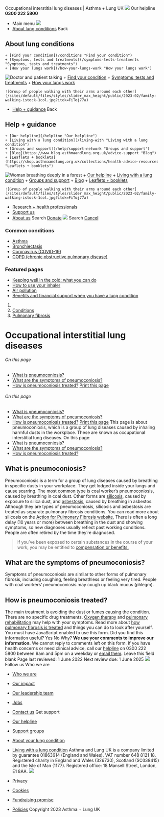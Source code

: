 
Occupational interstitial lung diseases | Asthma + Lung UK
 [![](/themes/custom/asthma-lung-uk/images/aluk-logo.png)](/ "Homepage")
 Our helpline **0300 222 5800**
* Main menu
![](/wingsuit/asthma-lung-uk/images/aluk-logo.png)
* [About lung conditions](#about "About lung conditions")
 Back
 
## About lung conditions
	+ [Find your condition](/conditions "Find your condition")
	+ [Symptoms, tests and treatments](/symptoms-tests-treatments "Symptoms, tests and treatments")
	+ [How your lungs work](/how-your-lungs-work "How your lungs work")
![Doctor and patient talking](/sites/default/files/styles/slider_max_height/public/2023-02/119589.jpg?itok=IfMKqhqJ)
	+ [Find your condition](/conditions)
	+ [Symptoms, tests and treatments](/symptoms-tests-treatments)
	+ [How your lungs work](/how-your-lungs-work)
	
	
	![Group of people walking with their arms around each other](/sites/default/files/styles/slider_max_height/public/2023-02/family-walking-istock-1col.jpg?itok=FiToj77a)
* [Help + guidance](#get-support "Help + guidance")
 Back
 
## Help + guidance
	+ [Our helpline](/helpline "Our helpline")
	+ [Living with a lung condition](/living-with "Living with a lung condition")
	+ [Groups and support](/help/support-network "Groups and support")
	+ [Blog](https://www.blog.asthmaandlung.org.uk/advice-support "Blog")
	+ [Leaflets + booklets](https://shop.asthmaandlung.org.uk/collections/health-advice-resources "Leaflets + booklets")
![Woman breathing deeply in a forest](/sites/default/files/styles/slider_max_height/public/2023-02/A%2BLUK%20Generic73.jpg?itok=IY-jWei3)
	+ [Our helpline](/helpline)
	+ [Living with a lung condition](/living-with)
	+ [Groups and support](/help/support-network)
	+ [Blog](https://www.blog.asthmaandlung.org.uk/advice-support)
	+ [Leaflets + booklets](https://shop.asthmaandlung.org.uk/collections/health-advice-resources "Leaflets and booklets about lung conditions")
	
	
	![Group of people walking with their arms around each other](/sites/default/files/styles/slider_max_height/public/2023-02/family-walking-istock-1col.jpg?itok=FiToj77a)
* [Research + health professionals](/research-health-professionals "Research + health professionals")
* [Support us](/support-us "Support us")
* [About us](/about-us "About us")
Search
[Donate](https://action.asthmaandlung.org.uk/page/99720/donate/1?ea_tracking_id=General_WebsiteALUK_Header_Regular "Donate") 
 [![](/themes/custom/asthma-lung-uk/images/aluk-logo.png)](/ "Homepage")
Search
[Cancel](#)
### Common conditions
* [Asthma](/conditions/asthma)
* [Bronchiectasis](/conditions/bronchiectasis)
* [Coronavirus (COVID-19)](/conditions/coronavirus)
* [COPD (chronic obstructive pulmonary disease)](/conditions/copd-chronic-obstructive-pulmonary-disease)
### Featured pages
* [Keeping well in the cold: what you can do](/living-with/cold-weather)
* [How to use your inhaler](/living-with/inhaler-videos)
* [Air pollution](/living-with/air-pollution)
* [Benefits and financial support when you have a lung condition](/living-with/benefits)
1. 
3. [Conditions](/conditions)
5. [Pulmonary fibrosis](/conditions/pulmonary-fibrosis)
# Occupational interstitial lung diseases
###### On this page
* [What is pneumoconiosis?](#what-is-it)
* [What are the symptoms of pneumoconiosis?](#symptoms)
* [How is pneumoconiosis treated?](#treatment)
[Print this page](javascript:window.print();) 
###### On this page
* [What is pneumoconiosis?](#what-is-it)
* [What are the symptoms of pneumoconiosis?](#symptoms)
* [How is pneumoconiosis treated?](#treatment)
[Print this page](javascript:window.print();) 
This page is about pneumoconiosis, which is a group of lung diseases caused by inhaling harmful dusts in the workplace. These are known as occupational interstitial lung diseases.
On this page:
* [What is pneumoconiosis?](#what-is-it)
* [What are the symptoms of pneumoconiosis?](#symptoms)
* [How is pneumoconiosis treated?](#treatment)
## What is pneumoconiosis?
Pneumoconiosis is a term for a group of lung diseases caused by breathing in specific dusts in your workplace. They get lodged inside your lungs and cause scarring. 
The most common type is coal worker’s pneumoconiosis, caused by breathing in coal dust. Other forms are [silicosis](https://www.nhs.uk/conditions/silicosis/), caused by exposure to silica dust, and [asbestosis](https://www.blf.org.uk/support-for-you/asbestos-related-conditions/asbestosis), caused by breathing in asbestos. Although they are types of pneumoconiosis, silicosis and asbestosis are treated as separate pulmonary fibrosis conditions. You can read more about silicosis on the [Action for Pulmonary Fibrosis website.](https://www.actionpf.org/information-support/what-is-silicosis)
There is often a long delay (10 years or more) between breathing in the dust and showing symptoms, so new diagnoses usually reflect past working conditions. People are often retired by the time they’re diagnosed.
> If you’ve been exposed to certain substances in the course of your work, you may be entitled to [compensation or benefits.](https://www.blf.org.uk/support-for-you/welfare-benefits/caused-by-work)
> 
> 
> 
## What are the symptoms of pneumoconiosis?
Symptoms of pneumoconiosis are similar to other forms of pulmonary fibrosis, including coughing, feeling breathless or feeling very tired. People with coal workers’ pneumoconiosis may cough up black mucus (phlegm).
## How is pneumoconiosis treated?
The main treatment is avoiding the dust or fumes causing the condition. There are no specific drug treatments. [Oxygen therapy](https://www.blf.org.uk/support-for-you/oxygen) and [pulmonary rehabilitation](https://www.blf.org.uk/support-for-you/keep-active/pulmonary-rehabilitation) may help with your symptoms. 
Read more about [how pulmonary fibrosis is treated](https://www.blf.org.uk/support-for-you/pulmonary-fibrosis/treatment) and things you can do to look after yourself.
You must have JavaScript enabled to use this form.
Did you find this information useful?
Yes
No
Why?
**We use your comments to improve our information.** We cannot reply to comments left on this form. If you have health concerns or need clinical advice, call our [helpline](/helpline) on 0300 222 5800 between 9am and 5pm on a weekday or [email them](/helpline).
Leave this field blank
Page last reviewed: 
1 June 2022
Next review due: 
1 June 2025
 [![](/sites/default/files/2023-01/footer-logo%20%281%29.png)](/ "Homepage")
Follow us
 Who we are
 
* [Who we are](/about-us/who-we-are)
* [Our impact](/about-us/our-impact)
* [Our leadership team](/about-us/our-leadership-team)
* [Jobs](/work-us)
* [Contact us](/about-us/contact-us)
 Get support
 
* [Our helpline](/helpline)
* [Support groups](/help/support-network)
* [About your lung condition](/conditions)
* [Living with a lung condition](/living-with)
Asthma and Lung UK is a company limited by guarantee 01863614 (England and Wales). VAT number 648 8121 18.
Registered charity in England and Wales (326730), Scotland (SC038415) and the Isle of Man (1177). Registered office: 18 Mansell Street, London, E1 8AA.
[![](/sites/default/files/2023-01/reg-logo%20%281%29.png)](https://www.fundraisingregulator.org.uk)
![]()
![]()
* [Privacy](/privacy-policy)
* [Cookies](/cookies-how-we-use-them)
* [Fundraising promise](/fundraising-promise)
* [Policies](/about-us/policies)
 Copyright 2023 Asthma + Lung UK
 
